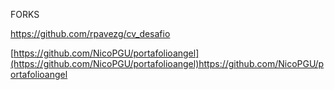 FORKS

https://github.com/rpavezg/cv_desafio

[https://github.com/NicoPGU/portafolioangel](https://github.com/NicoPGU/portafolioangel)https://github.com/NicoPGU/portafolioangel

